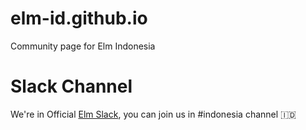 # elm-id.github.io
Community page for Elm Indonesia

# Slack Channel

We're in Official [Elm Slack](https://elmlang.herokuapp.com/), you can join us in #indonesia channel 🇮🇩
